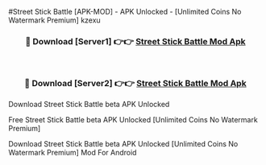 #Street Stick Battle [APK-MOD] - APK Unlocked - [Unlimited Coins No Watermark Premium] kzexu



<div align="center">

<h3>🔴 Download [Server1] 👉👉 <a href="https://momento.my/?title=Street_Stick_Battle">Street Stick Battle Mod Apk</a></h3><br>

<h3>🔴 Download [Server2] 👉👉 <a href="https://momento.my/?title=Street_Stick_Battle">Street Stick Battle Mod Apk</a></h3>
</div>



Download Street Stick Battle beta APK Unlocked

Free Street Stick Battle beta APK Unlocked [Unlimited Coins No Watermark Premium]

Download Street Stick Battle beta APK Unlocked [Unlimited Coins No Watermark Premium] Mod For Android
